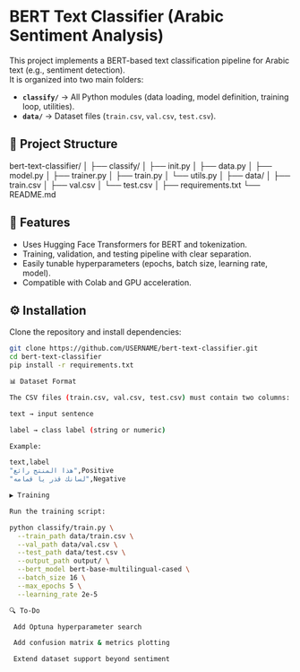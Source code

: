 # BERT Text Classifier (Arabic Sentiment Analysis)

This project implements a BERT-based text classification pipeline for Arabic text (e.g., sentiment detection).  
It is organized into two main folders:

- **`classify/`** → All Python modules (data loading, model definition, training loop, utilities).
- **`data/`** → Dataset files (`train.csv`, `val.csv`, `test.csv`).

## 📂 Project Structure
bert-text-classifier/
│
├── classify/
│ ├── init.py
│ ├── data.py
│ ├── model.py
│ ├── trainer.py
│ ├── train.py
│ └── utils.py
│
├── data/
│ ├── train.csv
│ ├── val.csv
│ └── test.csv
│
├── requirements.txt
└── README.md


## 🚀 Features
- Uses Hugging Face Transformers for BERT and tokenization.
- Training, validation, and testing pipeline with clear separation.
- Easily tunable hyperparameters (epochs, batch size, learning rate, model).
- Compatible with Colab and GPU acceleration.

## ⚙️ Installation
Clone the repository and install dependencies:

```bash
git clone https://github.com/USERNAME/bert-text-classifier.git
cd bert-text-classifier
pip install -r requirements.txt

📊 Dataset Format

The CSV files (train.csv, val.csv, test.csv) must contain two columns:

text → input sentence

label → class label (string or numeric)

Example:

text,label
"هذا المنتج رائع",Positive
"لسانك قذر يا قمامه",Negative

▶️ Training

Run the training script:

python classify/train.py \
  --train_path data/train.csv \
  --val_path data/val.csv \
  --test_path data/test.csv \
  --output_path output/ \
  --bert_model bert-base-multilingual-cased \
  --batch_size 16 \
  --max_epochs 5 \
  --learning_rate 2e-5

🔍 To-Do

 Add Optuna hyperparameter search

 Add confusion matrix & metrics plotting

 Extend dataset support beyond sentiment

